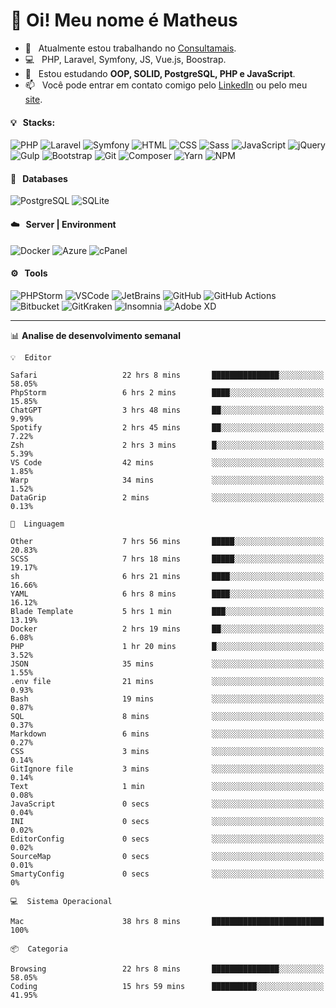 # 👋 Oi! Meu nome é Matheus

- 🔭 &nbsp; Atualmente estou trabalhando no [Consultamais](https://consultamais.com.br/).
- 💻 &nbsp; PHP, Laravel, Symfony, JS, Vue.js, Boostrap.
- 🌱 &nbsp; Estou estudando **OOP, SOLID, PostgreSQL, PHP e JavaScript**.
- 📫 &nbsp; Você pode entrar em contato comigo pelo [LinkedIn](https://www.linkedin.com/in/matheuscamargoxavier/) ou pelo meu [site](https://matheuscamargo.co).

#### 💡 &nbsp; Stacks:
![PHP](https://img.shields.io/badge/-PHP-777BB4?&logo=php&logoColor=FFFFFF)
![Laravel](https://img.shields.io/badge/-Laravel-FF2D20?&logo=laravel&logoColor=FFFFFF)
![Symfony](https://img.shields.io/badge/-Symfony-000000?&logo=symfony&logoColor=FFFFFF)
![HTML](https://img.shields.io/badge/-HTML-E34F26?&logo=html5&logoColor=FFFFFF)
![CSS](https://img.shields.io/badge/-CSS-1572B6?&logo=css3&logoColor=FFFFFF)
![Sass](https://img.shields.io/badge/-Sass-CC6699?&logo=sass&logoColor=FFFFFF)
![JavaScript](https://img.shields.io/badge/-JavaScript-F7DF1E?&logo=javascript&logoColor=FFFFFF)
![jQuery](https://img.shields.io/badge/-jQuery-0769AD?&logo=jquery&logoColor=FFFFFF)
![Gulp](https://img.shields.io/badge/-Gulp-CF4647?&logo=gulp&logoColor=FFFFFF)
![Bootstrap](https://img.shields.io/badge/-Bootstrap-7952B3?&logo=bootstrap&logoColor=FFFFFF)
![Git](https://img.shields.io/badge/-Git-F05032?&logo=git&logoColor=FFFFFF)
![Composer](https://img.shields.io/badge/-Composer-885630?&logo=composer&logoColor=FFFFFF)
![Yarn](https://img.shields.io/badge/-Yarn-2C8EBB?&logo=yarn&logoColor=FFFFFF)
![NPM](https://img.shields.io/badge/-npm-CB3837?&logo=npm&logoColor=FFFFFF)

#### 💾 &nbsp; Databases
![PostgreSQL](https://img.shields.io/badge/-PostgreSQL-336791?&logo=PostgreSQL&logoColor=FFFFFF)
![SQLite](https://img.shields.io/badge/-SQLite-003B57?&logo=SQLite&logoColor=FFFFFF)

#### ☁️ &nbsp; Server | Environment
![Docker](https://img.shields.io/badge/-Docker-2496ED?&logo=docker&logoColor=FFFFFF)
![Azure](https://img.shields.io/badge/-Azure-0089D6?&logo=microsoft%20azure&logoColor=FFFFFF)
![cPanel](https://img.shields.io/badge/-cPanel-FF6C2C?&logo=cpanel&logoColor=FFFFFF)

#### ⚙️ &nbsp; Tools
![PHPStorm](https://img.shields.io/badge/-PHPStorm-000000?&logo=PHPStorm&logoColor=FFFFFF)
![VSCode](https://img.shields.io/badge/-VSCode-007ACC?&logo=Visual%20Studio%20Code&logoColor=FFFFFF) 
![JetBrains](https://img.shields.io/badge/-JetBrains-000000?&logo=jetbrains&logoColor=FFFFFF) 
![GitHub](https://img.shields.io/badge/-GitHub-181717?&logo=github&logoColor=FFFFFF) 
![GitHub Actions](https://img.shields.io/badge/-GitHub%20Actions-181717?&logo=GitHub%20Actions&logoColor=FFFFFF) 
![Bitbucket](https://img.shields.io/badge/-Bitbucket-0052CC?&logo=bitbucket&logoColor=FFFFFF)
![GitKraken](https://img.shields.io/badge/-GitKraken-179287?&logo=GitKraken&logoColor=FFFFFF)
![Insomnia](https://img.shields.io/badge/-Insomnia-5849BE?&logo=Insomnia&logoColor=FFFFFF)
![Adobe XD](https://img.shields.io/badge/-Adobe%20XD-FF61F6?&logo=adobe%20xd&logoColor=FFFFFF) 
_______

📊  **Analise de desenvolvimento semanal**
```text
💡  Editor

Safari                   22 hrs 8 mins       ███████████████░░░░░░░░░░     58.05%
PhpStorm                 6 hrs 2 mins        ████░░░░░░░░░░░░░░░░░░░░░     15.85%
ChatGPT                  3 hrs 48 mins       ██░░░░░░░░░░░░░░░░░░░░░░░      9.99%
Spotify                  2 hrs 45 mins       ██░░░░░░░░░░░░░░░░░░░░░░░      7.22%
Zsh                      2 hrs 3 mins        █░░░░░░░░░░░░░░░░░░░░░░░░      5.39%
VS Code                  42 mins             ░░░░░░░░░░░░░░░░░░░░░░░░░      1.85%
Warp                     34 mins             ░░░░░░░░░░░░░░░░░░░░░░░░░      1.52%
DataGrip                 2 mins              ░░░░░░░░░░░░░░░░░░░░░░░░░      0.13%
```
```text
💬  Linguagem

Other                    7 hrs 56 mins       █████░░░░░░░░░░░░░░░░░░░░     20.83%
SCSS                     7 hrs 18 mins       █████░░░░░░░░░░░░░░░░░░░░     19.17%
sh                       6 hrs 21 mins       ████░░░░░░░░░░░░░░░░░░░░░     16.66%
YAML                     6 hrs 8 mins        ████░░░░░░░░░░░░░░░░░░░░░     16.12%
Blade Template           5 hrs 1 min         ███░░░░░░░░░░░░░░░░░░░░░░     13.19%
Docker                   2 hrs 19 mins       ██░░░░░░░░░░░░░░░░░░░░░░░      6.08%
PHP                      1 hr 20 mins        █░░░░░░░░░░░░░░░░░░░░░░░░      3.52%
JSON                     35 mins             ░░░░░░░░░░░░░░░░░░░░░░░░░      1.55%
.env file                21 mins             ░░░░░░░░░░░░░░░░░░░░░░░░░      0.93%
Bash                     19 mins             ░░░░░░░░░░░░░░░░░░░░░░░░░      0.87%
SQL                      8 mins              ░░░░░░░░░░░░░░░░░░░░░░░░░      0.37%
Markdown                 6 mins              ░░░░░░░░░░░░░░░░░░░░░░░░░      0.27%
CSS                      3 mins              ░░░░░░░░░░░░░░░░░░░░░░░░░      0.14%
GitIgnore file           3 mins              ░░░░░░░░░░░░░░░░░░░░░░░░░      0.14%
Text                     1 min               ░░░░░░░░░░░░░░░░░░░░░░░░░      0.08%
JavaScript               0 secs              ░░░░░░░░░░░░░░░░░░░░░░░░░      0.04%
INI                      0 secs              ░░░░░░░░░░░░░░░░░░░░░░░░░      0.02%
EditorConfig             0 secs              ░░░░░░░░░░░░░░░░░░░░░░░░░      0.02%
SourceMap                0 secs              ░░░░░░░░░░░░░░░░░░░░░░░░░      0.01%
SmartyConfig             0 secs              ░░░░░░░░░░░░░░░░░░░░░░░░░         0%
```
```text
💻  Sistema Operacional

Mac                      38 hrs 8 mins       █████████████████████████       100%
```
```text
📦  Categoria

Browsing                 22 hrs 8 mins       ███████████████░░░░░░░░░░     58.05%
Coding                   15 hrs 59 mins      ██████████░░░░░░░░░░░░░░░     41.95%
```
